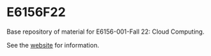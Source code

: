 # E6156F22
Base repository of material for E6156-001-Fall 22: Cloud Computing.

See the [website](https://donald-f-ferguson.github.io/Topics-in-SW-Engineering-F22/)
for information.
